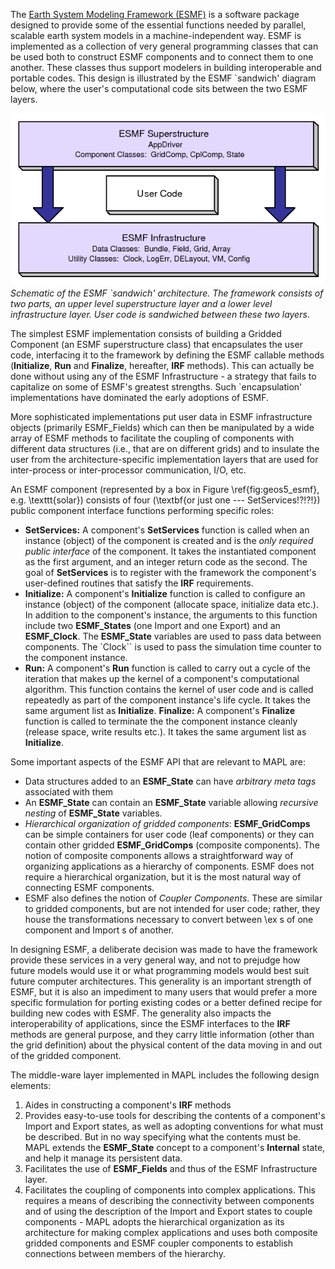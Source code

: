 The [Earth System Modeling Framework (ESMF)](http://earthsystemmodeling.org/) is a
software package designed to provide some of the essential functions
needed by parallel, scalable earth system models in a
machine-independent way. ESMF is implemented as a collection of very
general programming classes that can be used both to construct ESMF
components and to connect them to one another.
These classes thus support modelers in building interoperable and portable codes. 
This design is illustrated
by the ESMF `sandwich' diagram below, where the
user's computational code sits between the two ESMF layers.

![fig_esmf_sandwich](figs/esmf_sandwich.png)
_Schematic of the ESMF `sandwich' architecture. The framework consists of two parts, an upper level superstructure layer and a lower level infrastructure layer. User code is sandwiched between these two layers_.


The simplest ESMF implementation consists of building a Gridded
Component (an ESMF superstructure class) that encapsulates the user
code, interfacing it to the framework by defining the ESMF callable
methods (__Initialize__, __Run__ and __Finalize__,
hereafter, __IRF__ methods). This
can actually be done without using any of the ESMF Infrastructure - a
strategy that fails to capitalize on some of ESMF's greatest
strengths. Such `encapsulation' implementations have dominated the early
adoptions of ESMF.

More sophisticated implementations put user data in ESMF
infrastructure objects (primarily ESMF_Fields) which can then be
manipulated by a wide array of ESMF methods to facilitate the coupling
of components with different data structures (i.e., that are on
different grids) and to insulate the user
from the architecture-specific implementation layers that are used for
inter-process or inter-processor communication, I/O, etc.

An ESMF component (represented by a box in Figure \ref{fig:geos5_esmf},
e.g. \texttt{solar}) consists of four (\textbf{or just one --- SetServices!?!?!}) public component interface functions
performing specific roles:



* __SetServices:__ A component's __SetServices__ function is called when an
    instance (object) of the component is created and is the 
    _only required public interface_ of the component. It takes the instantiated component as
    the first argument, and an integer return code as the second. The goal of
    __SetServices__ is to register with the framework the component's user-defined routines
    that satisfy the __IRF__ requirements.
* __Initialize:__ A component's __Initialize__ function
    is called to configure an instance (object) of the component (allocate
    space, initialize data etc.). In addition to
    the component's instance, the arguments to this function include two
    __ESMF_States__  (one Import and one Export) and an __ESMF_Clock__. 
    The __ESMF_State__ variables are used to pass data between components. 
    The `Clock`` is used to pass the simulation time counter to the component instance.
* __Run:__ A component's __Run__ function is called to
    carry out a cycle of the iteration that makes up the kernel of a component's
    computational algorithm. This function contains the kernel of user code
    and is called repeatedly as part of the
    component instance's life cycle. It takes the same argument list as
    __Initialize__.
__Finalize:__ A component's __Finalize__ function is
    called to terminate the the component instance cleanly (release space,
    write results etc.). It takes the same argument list as __Initialize__.


Some important aspects of the ESMF API that are relevant to
MAPL are:

- Data structures added to an __ESMF_State__ can have _arbitrary meta tags_ 
   associated with them
- An __ESMF_State__ can contain an __ESMF_State__ variable allowing _recursive nesting_
   of __ESMF_State__ variables.
- _Hierarchical organization of gridded components_: __ESMF_GridComps__ can be
   simple containers for user code (leaf components) or they can contain other
   gridded __ESMF_GridComps__ (composite components). The notion of composite components
   allows a straightforward way of organizing applications as a hierarchy of
   components. ESMF does not require a hierarchical organization, but it is
   the most natural way of connecting ESMF components.
- ESMF also defines the notion of _Coupler Components_.
   These are similar to gridded components, but are not intended for user code;
   rather, they house the transformations necessary to convert between \ex s
   of one component and Import s of another.


In designing ESMF, a deliberate decision was made to have the
framework provide these services in a very general way, and not to
prejudge how future models would use it or what programming models
would best suit future computer architectures. This generality is an
important strength of ESMF, but it is also an impediment to many users
that would prefer a more specific formulation for porting existing
codes or a better defined recipe for building new codes with ESMF. The
generality also impacts the interoperability of applications, since
the ESMF interfaces to the __IRF__ methods are general purpose, and they
carry little information (other than the grid definition) about the
physical content of the data moving in and out of the gridded
component.

The middle-ware layer implemented in MAPL  includes the following design elements:

1. Aides in constructing a component's __IRF__ methods
2. Provides easy-to-use tools for describing the contents of a
    component's Import and Export states, as well as adopting conventions for what
    must be described. But in no way specifying what the contents must be.
    MAPL extends the __ESMF_State__ concept to a component's __Internal__ state, and
    help it manage its persistent data.
3. Facilitates the use of __ESMF_Fields__ and thus of the ESMF Infrastructure layer.
4. Facilitates the coupling of components into complex applications. This
    requires a means of describing the connectivity between components and
    of using the description of the Import and Export states to couple
    components - MAPL adopts the hierarchical organization as its
    architecture for making complex applications and uses both composite
    gridded components and ESMF coupler components to establish connections
    between members of the hierarchy.

